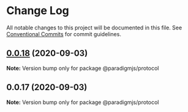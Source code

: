 # Change Log

All notable changes to this project will be documented in this file.
See [Conventional Commits](https://conventionalcommits.org) for commit guidelines.

## [0.0.18](https://github.com/lunaris-studios/paradigm/compare/@paradigmjs/protocol@0.0.17...@paradigmjs/protocol@0.0.18) (2020-09-03)

**Note:** Version bump only for package @paradigmjs/protocol





## 0.0.17 (2020-09-03)

**Note:** Version bump only for package @paradigmjs/protocol
